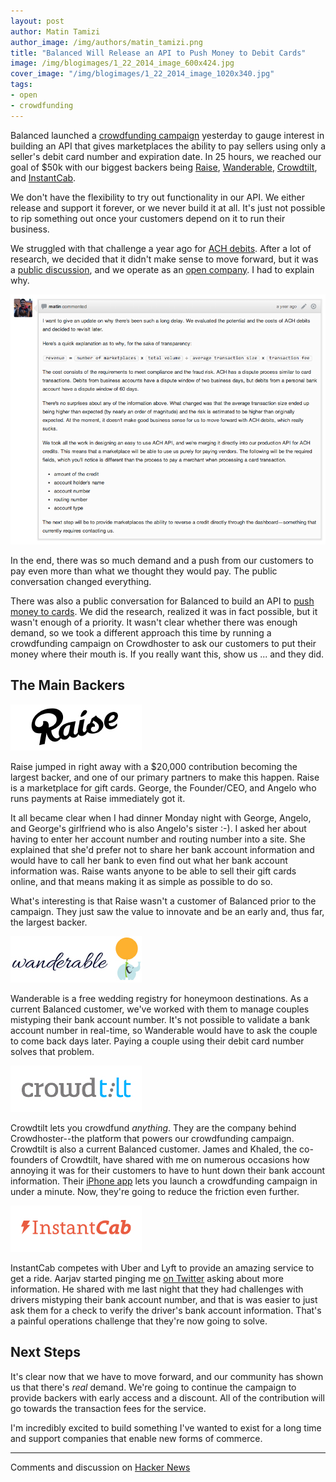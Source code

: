 ```yaml
---
layout: post
author: Matin Tamizi
author_image: /img/authors/matin_tamizi.png
title: "Balanced Will Release an API to Push Money to Debit Cards"
image: /img/blogimages/1_22_2014_image_600x424.jpg
cover_image: "/img/blogimages/1_22_2014_image_1020x340.jpg"
tags:
- open
- crowdfunding
---
```


Balanced launched a
[crowdfunding campaign](https://balanced.crowdhoster.com/let-s-push-to-debit-cards)
yesterday to gauge interest
in building an API that gives marketplaces the ability to pay sellers using
only a seller's debit card number and expiration date. In 25 hours,
we reached our goal of $50k with our biggest backers being
[Raise](https://www.raise.com/),
[Wanderable](https://wanderable.com/),
[Crowdtilt](https://www.crowdtilt.com/), and
[InstantCab](http://instantcab.com/).

We don't have the flexibility to try out functionality in our API. We either
release and support it forever, or we never build it at all. It's just not
possible to rip something out once your customers depend on it to run their
business.

We struggled with that challenge a year ago for
[ACH debits](https://www.balancedpayments.com/ach-debits). After a lot of
research, we decided that it didn't make sense to move forward, but it
was a
[public discussion](https://github.com/balanced/balanced-api/issues/2),
and we operate as an
[open company](https://www.balancedpayments.com/open).
I had to explain why.

![Matin's explanation](/img/blogimages/why-no-ach-debits.png)

In the end, there was so much demand and a push from our customers to pay
even more than what we thought they would pay. The public conversation changed
everything.

There was also a public conversation for Balanced to build an API to
[push money to cards](https://github.com/balanced/balanced-api/issues/32).
We did the research, realized it was in fact possible, but it wasn't enough
of a priority. It wasn't clear whether there was enough demand, so we took
a different approach this time by running a crowdfunding campaign on Crowdhoster
to ask our customers to put their money where their mouth is. If you really
want this, show us ... and they did.

## The Main Backers

[![Raise.com](/img/blogimages/raise_logo.jpg)](https://www.raise.com/)

Raise jumped in right away with a $20,000 contribution becoming the largest
backer, and one of our primary partners to make this happen. Raise is a
marketplace for gift cards. George, the Founder/CEO, and Angelo who runs
payments at Raise immediately got it.

It all became clear when I had dinner Monday night with George, Angelo, and
George's girlfriend who is also Angelo's sister :-). I asked her about having
to enter her account number and routing number into a site. She explained that
she'd prefer not to share her bank account information and would have to call
her bank to even find out what her bank account information was. Raise wants
anyone to be able to sell their gift cards online, and that means making it as
simple as possible to do so.

What's interesting is that Raise wasn't a customer of Balanced prior to the
campaign. They just saw the value to innovate and be an early and, thus
far, the largest backer.


[![Wanderable](/img/blogimages/wanderable_logo.jpg)](https://wanderable.com/)

Wanderable is a free wedding registry for honeymoon destinations. As a current
Balanced customer, we've worked with them to manage couples mistyping their
bank account number. It's not possible to validate a bank account number in
real-time, so Wanderable would have to ask the couple to come back days later.
Paying a couple using their debit card number solves that problem.

[![Crowdtilt](/img/blogimages/crowdtilt_logo.jpg)](https://www.crowdtilt.com/)

Crowdtilt lets you crowdfund *anything*. They are the company behind
Crowdhoster--the platform that powers our crowdfunding campaign. Crowdtilt is
also a current Balanced customer. James and Khaled, the co-founders of
Crowdtilt, have shared with me on numerous occasions how annoying it was for
their customers to have to hunt down their bank account information. Their
[iPhone app](https://itunes.apple.com/us/app/crowdtilt-do-more-together/id691096785?mt=8)
lets you launch a crowdfunding campaign in under a minute. Now, they're
going to reduce the friction even further.

[![InstantCab](/img/blogimages/instantcab_logo.jpg)](http://instantcab.com/)

InstantCab competes with Uber and Lyft to provide an amazing service to get a
ride. Aarjav started pinging me
[on Twitter](https://twitter.com/aarjav/status/425738289098657792)
asking about more information. He shared with me last night that they had
challenges with drivers mistyping their bank account number, and that is was
easier to just ask them for a check to verify the driver's bank account
information. That's a painful operations challenge that they're now going to
solve.


## Next Steps

It's clear now that we have to move forward, and our community has shown us
that there's *real* demand. We're going to continue the campaign to provide
backers with early access and a discount. All of the contribution will go
towards the transaction fees for the service.

I'm incredibly excited to build something I've wanted to exist for a long time
and support companies that enable new forms of commerce.

----

Comments and discussion on [Hacker News](https://news.ycombinator.com/item?id=7105416)
